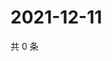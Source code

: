 # 2021-12-11

共 0 条

<!-- BEGIN WEIBO -->
<!-- 最后更新时间 Sat Dec 11 2021 20:23:00 GMT+0800 (China Standard Time) -->

<!-- END WEIBO -->
